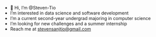 - 👋 Hi, I’m @Steven-Tio
-  I’m interested in data science and software development
-  I’m a current second-year undergrad majoring in computer science
-  I’m looking for new challenges and a summer internship
-  Reach me at stevensanjtio@gmail.com
<!---
Steven-Tio/Steven-Tio is a ✨ special ✨ repository because its `README.md` (this file) appears on your GitHub profile.
You can click the Preview link to take a look at your changes.
--->
